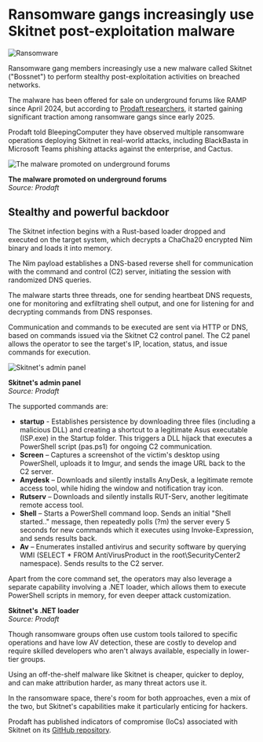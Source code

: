 # Ransomware gangs increasingly use Skitnet post-exploitation malware

![Ransomware](https://www.bleepstatic.com/content/hl-images/2025/02/12/ransomware-3.jpg)

Ransomware gang members increasingly use a new malware called Skitnet ("Bossnet") to perform stealthy post-exploitation activities on breached networks.

The malware has been offered for sale on underground forums like RAMP since April 2024, but according to [Prodaft researchers](https://catalyst.prodaft.com/public/report/skitnet/overview), it started gaining significant traction among ransomware gangs since early 2025.

Prodaft told BleepingComputer they have observed multiple ransomware operations deploying Skitnet in real-world attacks, including BlackBasta in Microsoft Teams phishing attacks against the enterprise, and Cactus.

![The malware promoted on underground forums](https://www.bleepstatic.com/images/news/u/1220909/2025/May/ad(1).jpg)

**The malware promoted on underground forums**  
_Source: Prodaft_

## Stealthy and powerful backdoor

The Skitnet infection begins with a Rust-based loader dropped and executed on the target system, which decrypts a ChaCha20 encrypted Nim binary and loads it into memory.

The Nim payload establishes a DNS-based reverse shell for communication with the command and control (C2) server, initiating the session with randomized DNS queries.

The malware starts three threads, one for sending heartbeat DNS requests, one for monitoring and exfiltrating shell output, and one for listening for and decrypting commands from DNS responses.

Communication and commands to be executed are sent via HTTP or DNS, based on commands issued via the Skitnet C2 control panel. The C2 panel allows the operator to see the target's IP, location, status, and issue commands for execution.

![Skitnet's admin panel](https://www.bleepstatic.com/images/news/u/1220909/2025/May/panel(1).jpg)

**Skitnet's admin panel**  
_Source: Prodaft_

The supported commands are:

* **startup** \- Establishes persistence by downloading three files (including a malicious DLL) and creating a shortcut to a legitimate Asus executable (ISP.exe) in the Startup folder. This triggers a DLL hijack that executes a PowerShell script (pas.ps1) for ongoing C2 communication.
* **Screen** – Captures a screenshot of the victim's desktop using PowerShell, uploads it to Imgur, and sends the image URL back to the C2 server.
* **Anydesk** – Downloads and silently installs AnyDesk, a legitimate remote access tool, while hiding the window and notification tray icon.
* **Rutserv** – Downloads and silently installs RUT-Serv, another legitimate remote access tool.
* **Shell** – Starts a PowerShell command loop. Sends an initial "Shell started.." message, then repeatedly polls (?m) the server every 5 seconds for new commands which it executes using Invoke-Expression, and sends results back.
* **Av** – Enumerates installed antivirus and security software by querying WMI (SELECT \* FROM AntiVirusProduct in the root\\SecurityCenter2 namespace). Sends results to the C2 server.

Apart from the core command set, the operators may also leverage a separate capability involving a .NET loader, which allows them to execute PowerShell scripts in memory, for even deeper attack customization.

**Skitnet's .NET loader**  
_Source: Prodaft_

Though ransomware groups often use custom tools tailored to specific operations and have low AV detection, these are costly to develop and require skilled developers who aren't always available, especially in lower-tier groups.

Using an off-the-shelf malware like Skitnet is cheaper, quicker to deploy, and can make attribution harder, as many threat actors use it.

In the ransomware space, there's room for both approaches, even a mix of the two, but Skitnet's capabilities make it particularly enticing for hackers.

Prodaft has published indicators of compromise (IoCs) associated with Skitnet on its [GitHub repository](https://github.com/prodaft/malware-ioc/tree/master/Skitnet).